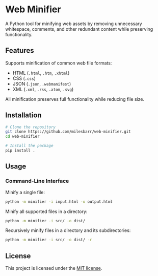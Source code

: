 # Web Minifier

A Python tool for minifying web assets by removing unnecessary whitespace,
comments, and other redundant content while preserving functionality.

## Features

Supports minification of common web file formats:

- HTML (`.html`, `.htm`, `.xhtml`)
- CSS (`.css`)
- JSON (`.json`, `.webmanifest`)
- XML (`.xml`, `.rss`, `.atom`, `.svg`)

All minification preserves full functionality while reducing file size.

## Installation

```bash
# Clone the repository
git clone https://github.com/milesbarr/web-minifier.git
cd web-minifier

# Install the package
pip install .
```

## Usage

### Command-Line Interface

Minify a single file:
```bash
python -m minifier -i input.html -o output.html
```

Minify all supported files in a directory:
```bash
python -m minifier -i src/ -o dist/
```

Recursively minify files in a directory and its subdirectories:
```bash
python -m minifier -i src/ -o dist/ -r
```

## License

This project is licensed under the [MIT license](LICENSE).
